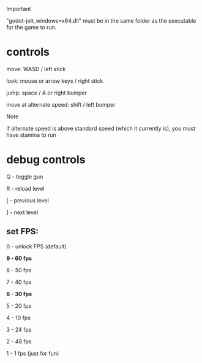 > [!IMPORTANT]
> "godot-jolt_windows=x64.dll" must be in the same folder as the executable for the game to run.

# controls

move: WASD / left stick

look: mouse or arrow keys / right stick

jump: space / A or right bumper

move at alternate speed: shift / left bumper

> [!NOTE]
> if alternate speed is above standard speed (which it currently is), you must have stamina to run

# debug controls

Q - toggle gun

R - reload level

\[ - previous level

\] - next level

## set FPS:

0 - unlock FPS (default)

**9 - 60 fps**

8 - 50 fps

7 - 40 fps

**6 - 30 fps**

5 - 20 fps

4 - 10 fps

3 - 24 fps

2 - 48 fps

1 - 1 fps (just for fun)
